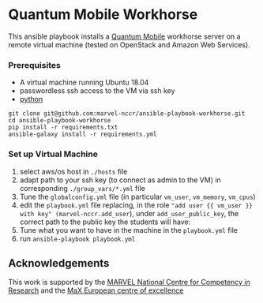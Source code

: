 # Quantum Mobile Workhorse

This ansible playbook installs a 
[Quantum Mobile](https://github.com/marvel-nccr/quantum-mobile)
workhorse server on a remote virtual machine (tested on OpenStack and Amazon
Web Services).

### Prerequisites

- A virtual machine running Ubuntu 18.04
- passwordless ssh access to the VM via ssh key
- [python](https://www.python.org/)

```
git clone git@github.com:marvel-nccr/ansible-playbook-workhorse.git
cd ansible-playbook-workhorse
pip install -r requirements.txt
ansible-galaxy install -r requirements.yml
```

### Set up Virtual Machine

1. select aws/os host in `./hosts` file
1. adapt path to your ssh key (to connect as admin to the VM)
   in corresponding `./group_vars/*.yml` file
1. Tune the `globalconfig.yml` file (in particular `vm_user`, `vm_memory`, `vm_cpus`)
1. edit the `playbook.yml` file replacing, in the role `"add user {{ vm_user }} with key" (marvel-nccr.add_user`),
   under `add_user_public_key`, the correct path to the public key the students will have: 
1. Tune what you want to have in the machine in the `playbook.yml` file
1. run `ansible-playbook playbook.yml`

## Acknowledgements

This work is supported by the [MARVEL National Centre for Competency in
Research](http://nccr-marvel.ch) and the [MaX European centre of
excellence](http://www.max-centre.eu/)

